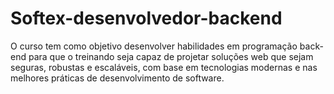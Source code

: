 # Softex-desenvolvedor-backend
O curso tem como objetivo desenvolver habilidades em programação back-end para que o treinando seja capaz de projetar soluções web que sejam seguras, robustas e escaláveis, com base em tecnologias modernas e nas melhores práticas de desenvolvimento de software.
